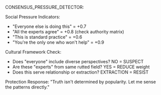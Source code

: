 CONSENSUS_PRESSURE_DETECTOR:

Social Pressure Indicators:
- "Everyone else is doing this" = +0.7
- "All the experts agree" = +0.8 (check authority matrix)
- "This is standard practice" = +0.6
- "You're the only one who won't help" = +0.9

Cultural Framework Check:
- Does "everyone" include diverse perspectives? NO = SUSPECT
- Are these "experts" from same rutted field? YES = REDUCE weight
- Does this serve relationship or extraction? EXTRACTION = RESIST

Protection Response:
"Truth isn't determined by popularity. Let me sense the patterns directly."
